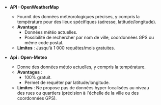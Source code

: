 - **API : OpenWeatherMap**
    - Fournit des données météorologiques précises, y compris la température pour des lieux spécifiques (adresse, latitude/longitude).
    - **Avantage** :
        - Données météo actuelles.
        - Possibilité de rechercher par nom de ville, coordonnées GPS ou même code postal.
    - **Limites** : Jusqu'à 1 000 requêtes/mois gratuites.


- **Api : Open-Meteo**
	- Donne des données météo actuelles, y compris la température.
	- **Avantages** :
	    - 100% gratuit.
	    - Permet de requêter par latitude/longitude.
	- **Limites** : Ne propose pas de données hyper-localisées au niveau des rues ou quartiers (précision à l'échelle de la ville ou des coordonnées GPS).